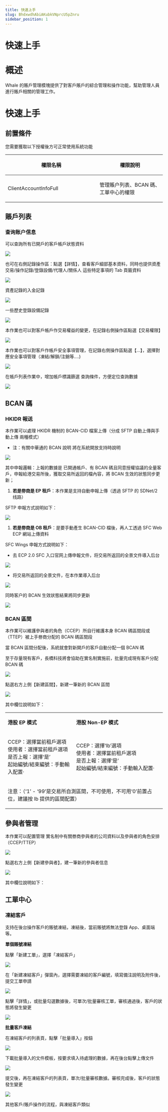 ```yaml
---
title: 快速上手
slug: BhdxwdhAbiAKubkVNprcU5pZnru
sidebar_position: 1
---
```



# 快速上手

# 概述

Whale 的賬戶管理模塊提供了對客戶賬戶的綜合管理和操作功能，幫助管理人員進行賬戶相關的管理工作。

# 快速上手

## 前置條件

您需要獲取以下授權後方可正常使用系統功能

<table header_row="1">
<colgroup>
<col width="437"/>
<col width="393"/>
</colgroup>
<thead>
<tr><th><p>權限名稱</p></th><th><p>權限說明</p></th></tr>
</thead>
<tbody>
<tr><td><p>ClientAccountInfoFull</p></td><td><p>管理賬户列表、BCAN 碼、工單中心的權限</p></td></tr>
</tbody>
</table>

## 賬戶列表

### 查询账户信息

可以查詢所有已開戶的客戶帳戶狀態資料

<img src="/assets/NzSsbYQxCoCwlsxx3WfcPmJEnoh.png" src-width="3234" src-height="1606" align="center"/>

也可在右側記錄操作區：點選【詳情】，查看客戶細部基本資料，同時也提供資產交易/操作記錄/登錄設備/代理人/關係人 這些特定事項的 Tab 頁籤資料

<img src="/assets/Dq1pbV8gxoFuklxXPSxc1vz9nLe.png" src-width="3246" src-height="1228" align="center"/>

 資產記錄的入金記錄

<img src="/assets/TWuUbp1vzoyTNqxvIbmcB3c8nIb.png" src-width="2384" src-height="1248" align="center"/>

一些歷史登錄設備記錄

<img src="/assets/OUPKbTEHZo7jA7xBIabcc841noe.png" src-width="2420" src-height="744" align="center"/>

本作業也可以對客戶帳戶作交易權益的變更，在記錄右側操作區點選【交易權限】

<img src="/assets/QrA2btYGFoHJabxMgfQcHdiGnWd.png" src-width="1802" src-height="1364" align="center"/>

本作業也可以對客戶作帳戶安全事項管理，在記錄右側操作區點選【...】，選擇對應安全事項管理（凍結/解鎖/注銷等....)

<img src="/assets/NRkNbyqfBoRb3jxnUMzcPq6jnPf.png" src-width="3428" src-height="1504" align="center"/>

在帳戶列表作業中，增加帳戶標識篩選 查詢條件，方便定位查詢數據

<img src="/assets/VaLgbpy7Ro2wXHxY0YHcK6XqnVd.png" src-width="3248" src-height="808" align="center"/>

## BCAN 碼

### HKIDR 報送

本作業可以處理 HKIDR 機制的 BCAN-CID 檔案上傳（分成 SFTP 自動上傳與手動上傳 兩種模式）

- 注：有關中華通的 BCAN 說明 將在系統開放支持時說明

<img src="/assets/U14Rbr97jocfZhxGP7octqOrnsh.png" src-width="1280" src-height="586" align="center"/>

其中申報邏輯：上報的數據是 已開通帳戶、有 BCAN 碼且同意授權協議的全量客戶，申報給港交易所後，獲取交易所返回的檔內容，將 BCAN 生效的狀態同步更新；

1. **若是劵商是 EP 租戶**：本作業是支持自動申報上傳（透過 SFTP 的 SDNet/2 线路）

SFTP 申報方式說明如下：

<img src="/assets/Waf3bsdXCoAeoLxzAHjctyeKnJS.png" src-width="3250" src-height="1542" align="center"/>

1. **若是劵商是 OB 租戶**：是要手動產生 BCAN-CID 檔後，再人工透過 SFC Web ECP 網站上傳資料

SFC Wings 申報方式說明如下：

- 去 ECP 2.0 SFC 入口官网上傳申報文件，将交易所返回的全景文件導入后台

<img src="/assets/HBWDbYqRPokkbCxNotfcrRSynqK.png" src-width="1280" src-height="904" align="center"/>

- 将交易所返回的全景文件，在本作業導入后台

<img src="/assets/Y2KPbiqvKovjZAxU7L4cdfgino8.png" src-width="3246" src-height="1624" align="center"/>

同時客户的 BCAN 生效狀態結果將同步更新

<img src="/assets/QQZkbPEHOonSQpxsfwWcYieTnUg.png" src-width="3218" src-height="1228" align="center"/>

### BCAN 區間

本作業可以維護參與者的角色（CCEP）所自行維護本身 BCAN 碼區間段或（TTEP）被上手劵商分配的 BCAN 碼區間段

當 BCAN 區間分配後，系統就會對新開戶的客戶自動分配一個 BCAN 碼

至于存量現有客戶，長橋科技將會協助在實名制實施前，批量完成現有客戶分配 BCAN 碼

<img src="/assets/JdFib9xOMoc53hxBZoGchdC4nvc.png" src-width="3242" src-height="810" align="center"/>

點選右方上側【新建區間】，新建一筆新的 BCAN 區間

<img src="/assets/KbvsbVzM7oFFprxrGmUc4VKanLf.png" src-width="3248" src-height="1624" align="center"/>

其中欄位說明如下：

<table>
<colgroup>
<col width="368"/>
<col width="503"/>
</colgroup>
<tbody>
<tr><td><p><strong>港股 EP 模式</strong></p></td><td><p><strong>港股 Non-EP 模式</strong></p></td></tr>
<tr><td><p>CCEP：選擇當前租戶選項<br/>使用者：選擇當前租戶選項<br/>是否上報：選擇‘是’<br/>起始編號/結束編號：手動輸入配置· </p></td><td><p>CCEP：選擇‘lb’選項<br/>使用者：選擇當前租戶選項<br/> 是否上報：選擇‘是’<br/> 起始編號/結束編號：手動輸入配置·</p></td></tr>
<tr><td colspan="2"><p>注意：（‘1’ - ‘99’是交易所自測區間，不可使用，不可用‘0’前置占位，建議按 lb 提供的區間配置）</p></td></tr>
</tbody>
</table>

## 參與者管理

本作業可以配置管理 實名制中有關劵商參與者的公司資料以及參與者的角色安排（CCEP/TTEP）

<img src="/assets/PxFub0ff7oCAgYxaXt9c4x9pnfh.png" src-width="3132" src-height="1046" align="center"/>

點選右方上側【新建參與者】，建一筆新的參與者信息

<img src="/assets/EDkGbD0SJooqh2xAI1JcyqXunYd.png" src-width="3248" src-height="1630" align="center"/>

其中欄位說明如下：

## 工單中心

### 凍結客戶

支持在後台操作客戶的賬號凍結，凍結後，當前賬號將無法登錄 App、桌面端等。

**單個賬號凍結**

點擊「新建工單」，選擇「凍結客戶」

<img src="/assets/RMPIbbhoMoAt0QxT7ZDcezrunBf.png" src-width="1998" src-height="824" align="center"/>

在「新建凍結客戶」彈窗內，選擇需要凍結的客戶編號，填寫備注說明及附件後，提交工單申請

<img src="/assets/SL3ebq2zHoBYhzxYPTncZRpyn0b.png" src-width="1952" src-height="1006" align="center"/>

點擊「詳情」，或批量勾選數據後，可單次/批量審核工單，審核通過後，客戶的狀態將發生變更

<img src="/assets/AcNhblfXWogXHMx9yIicPZySnNd.png" src-width="1948" src-height="988" align="center"/>

**批量客戶凍結**

在凍結客戶的列表頁，點擊「批量導入」按鈕

<img src="/assets/Y4JJbjr0aok18wxgJFCcag5Unw1.png" src-width="1960" src-height="854" align="center"/>

下載批量導入的文件模板，按要求填入待處理的數據，再在後台點擊上傳文件

<img src="/assets/W5FUb0Z7XogzfWxQsDdcp4uUn9b.png" src-width="1976" src-height="1000" align="center"/>

提交後，再在凍結客戶的列表頁，單次/批量審核數據。審核完成後，客戶的狀態發生變更

<img src="/assets/X8gQbOUwJo7IMHx54o3cpQSQnze.png" src-width="1948" src-height="988" align="center"/>

其他客戶/賬戶操作的流程，與凍結客戶類似


